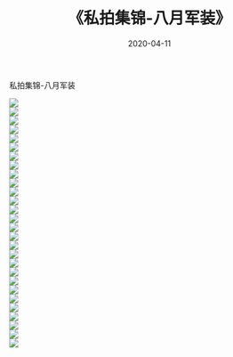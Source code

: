 ﻿---
layout: post
title:  《私拍集锦-八月军装》
date:   2020-04-11
img: http://imgx.orgx.ga/漏D/网络美图/2020/私拍集锦-八月军装/000.jpg
categories: [美女, 清纯, 唯美]
---

私拍集锦-八月军装

  ![](http://imgx.orgx.ga/漏D/网络美图/2020/私拍集锦-八月军装/001.jpg) <br> ![](http://imgx.orgx.ga/漏D/网络美图/2020/私拍集锦-八月军装/002.jpg) <br> ![](http://imgx.orgx.ga/漏D/网络美图/2020/私拍集锦-八月军装/003.jpg) <br> ![](http://imgx.orgx.ga/漏D/网络美图/2020/私拍集锦-八月军装/004.jpg) <br> ![](http://imgx.orgx.ga/漏D/网络美图/2020/私拍集锦-八月军装/005.jpg) <br> ![](http://imgx.orgx.ga/漏D/网络美图/2020/私拍集锦-八月军装/006.jpg) <br> ![](http://imgx.orgx.ga/漏D/网络美图/2020/私拍集锦-八月军装/007.jpg) <br> ![](http://imgx.orgx.ga/漏D/网络美图/2020/私拍集锦-八月军装/008.jpg) <br> ![](http://imgx.orgx.ga/漏D/网络美图/2020/私拍集锦-八月军装/009.jpg) <br> ![](http://imgx.orgx.ga/漏D/网络美图/2020/私拍集锦-八月军装/010.jpg) <br> ![](http://imgx.orgx.ga/漏D/网络美图/2020/私拍集锦-八月军装/011.jpg) <br> ![](http://imgx.orgx.ga/漏D/网络美图/2020/私拍集锦-八月军装/012.jpg) <br> ![](http://imgx.orgx.ga/漏D/网络美图/2020/私拍集锦-八月军装/013.jpg) <br> ![](http://imgx.orgx.ga/漏D/网络美图/2020/私拍集锦-八月军装/014.jpg) <br> ![](http://imgx.orgx.ga/漏D/网络美图/2020/私拍集锦-八月军装/015.jpg) <br> ![](http://imgx.orgx.ga/漏D/网络美图/2020/私拍集锦-八月军装/016.jpg) <br> ![](http://imgx.orgx.ga/漏D/网络美图/2020/私拍集锦-八月军装/017.jpg) <br> ![](http://imgx.orgx.ga/漏D/网络美图/2020/私拍集锦-八月军装/018.jpg) <br> ![](http://imgx.orgx.ga/漏D/网络美图/2020/私拍集锦-八月军装/019.jpg) <br> ![](http://imgx.orgx.ga/漏D/网络美图/2020/私拍集锦-八月军装/020.jpg) <br> ![](http://imgx.orgx.ga/漏D/网络美图/2020/私拍集锦-八月军装/021.jpg) <br> ![](http://imgx.orgx.ga/漏D/网络美图/2020/私拍集锦-八月军装/022.jpg) <br> ![](http://imgx.orgx.ga/漏D/网络美图/2020/私拍集锦-八月军装/023.jpg) <br> ![](http://imgx.orgx.ga/漏D/网络美图/2020/私拍集锦-八月军装/024.jpg) <br> ![](http://imgx.orgx.ga/漏D/网络美图/2020/私拍集锦-八月军装/025.jpg) <br> ![](http://imgx.orgx.ga/漏D/网络美图/2020/私拍集锦-八月军装/026.jpg) <br> ![](http://imgx.orgx.ga/漏D/网络美图/2020/私拍集锦-八月军装/027.jpg) <br> ![](http://imgx.orgx.ga/漏D/网络美图/2020/私拍集锦-八月军装/028.jpg) <br>